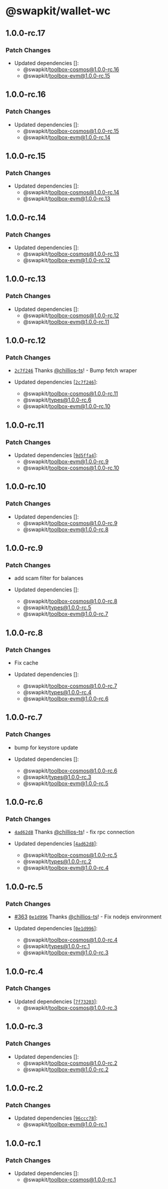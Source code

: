 # @swapkit/wallet-wc

## 1.0.0-rc.17

### Patch Changes

- Updated dependencies []:
  - @swapkit/toolbox-cosmos@1.0.0-rc.16
  - @swapkit/toolbox-evm@1.0.0-rc.15

## 1.0.0-rc.16

### Patch Changes

- Updated dependencies []:
  - @swapkit/toolbox-cosmos@1.0.0-rc.15
  - @swapkit/toolbox-evm@1.0.0-rc.14

## 1.0.0-rc.15

### Patch Changes

- Updated dependencies []:
  - @swapkit/toolbox-cosmos@1.0.0-rc.14
  - @swapkit/toolbox-evm@1.0.0-rc.13

## 1.0.0-rc.14

### Patch Changes

- Updated dependencies []:
  - @swapkit/toolbox-cosmos@1.0.0-rc.13
  - @swapkit/toolbox-evm@1.0.0-rc.12

## 1.0.0-rc.13

### Patch Changes

- Updated dependencies []:
  - @swapkit/toolbox-cosmos@1.0.0-rc.12
  - @swapkit/toolbox-evm@1.0.0-rc.11

## 1.0.0-rc.12

### Patch Changes

- [`2c7f246`](https://github.com/thorswap/SwapKit/commit/2c7f2467b43686fb3665e8899383705f435af85f) Thanks [@chillios-ts](https://github.com/chillios-ts)! - Bump fetch wraper

- Updated dependencies [[`2c7f246`](https://github.com/thorswap/SwapKit/commit/2c7f2467b43686fb3665e8899383705f435af85f)]:
  - @swapkit/toolbox-cosmos@1.0.0-rc.11
  - @swapkit/types@1.0.0-rc.6
  - @swapkit/toolbox-evm@1.0.0-rc.10

## 1.0.0-rc.11

### Patch Changes

- Updated dependencies [[`9d5ffa4`](https://github.com/thorswap/SwapKit/commit/9d5ffa44619b41419e7fb51034b21e24a96e5411)]:
  - @swapkit/toolbox-evm@1.0.0-rc.9
  - @swapkit/toolbox-cosmos@1.0.0-rc.10

## 1.0.0-rc.10

### Patch Changes

- Updated dependencies []:
  - @swapkit/toolbox-cosmos@1.0.0-rc.9
  - @swapkit/toolbox-evm@1.0.0-rc.8

## 1.0.0-rc.9

### Patch Changes

- add scam filter for balances

- Updated dependencies []:
  - @swapkit/toolbox-cosmos@1.0.0-rc.8
  - @swapkit/types@1.0.0-rc.5
  - @swapkit/toolbox-evm@1.0.0-rc.7

## 1.0.0-rc.8

### Patch Changes

- Fix cache

- Updated dependencies []:
  - @swapkit/toolbox-cosmos@1.0.0-rc.7
  - @swapkit/types@1.0.0-rc.4
  - @swapkit/toolbox-evm@1.0.0-rc.6

## 1.0.0-rc.7

### Patch Changes

- bump for keystore update

- Updated dependencies []:
  - @swapkit/toolbox-cosmos@1.0.0-rc.6
  - @swapkit/types@1.0.0-rc.3
  - @swapkit/toolbox-evm@1.0.0-rc.5

## 1.0.0-rc.6

### Patch Changes

- [`4ad62d8`](https://github.com/thorswap/SwapKit/commit/4ad62d82fb9f236753a2a2ee0c17cd3a8d57f23a) Thanks [@chillios-ts](https://github.com/chillios-ts)! - fix rpc connection

- Updated dependencies [[`4ad62d8`](https://github.com/thorswap/SwapKit/commit/4ad62d82fb9f236753a2a2ee0c17cd3a8d57f23a)]:
  - @swapkit/toolbox-cosmos@1.0.0-rc.5
  - @swapkit/types@1.0.0-rc.2
  - @swapkit/toolbox-evm@1.0.0-rc.4

## 1.0.0-rc.5

### Patch Changes

- [#363](https://github.com/thorswap/SwapKit/pull/363) [`0e1d996`](https://github.com/thorswap/SwapKit/commit/0e1d99672a809f8e9017241930d3f1ce9ff6fc11) Thanks [@chillios-ts](https://github.com/chillios-ts)! - Fix nodejs environment

- Updated dependencies [[`0e1d996`](https://github.com/thorswap/SwapKit/commit/0e1d99672a809f8e9017241930d3f1ce9ff6fc11)]:
  - @swapkit/toolbox-cosmos@1.0.0-rc.4
  - @swapkit/types@1.0.0-rc.1
  - @swapkit/toolbox-evm@1.0.0-rc.3

## 1.0.0-rc.4

### Patch Changes

- Updated dependencies [[`7f73203`](https://github.com/thorswap/SwapKit/commit/7f7320316051a25d7acd9733700560f3f9619500)]:
  - @swapkit/toolbox-cosmos@1.0.0-rc.3

## 1.0.0-rc.3

### Patch Changes

- Updated dependencies []:
  - @swapkit/toolbox-cosmos@1.0.0-rc.2
  - @swapkit/toolbox-evm@1.0.0-rc.2

## 1.0.0-rc.2

### Patch Changes

- Updated dependencies [[`96ccc78`](https://github.com/thorswap/SwapKit/commit/96ccc7869bd4c6bb99e0ba0a3863d08a08c2fdcd)]:
  - @swapkit/toolbox-evm@1.0.0-rc.1

## 1.0.0-rc.1

### Patch Changes

- Updated dependencies []:
  - @swapkit/toolbox-cosmos@1.0.0-rc.1
